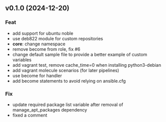 ## v0.1.0 (2024-12-20)

### Feat

- add support for ubuntu noble
- use deb822 module for custom repositories
- **core**: change namespace
- remove become from role, fix #6
- change default sample file to provide a better example of custom variables
- add vagrant test, remove cache_time=0 when installing python3-debian
- add vagrant molecule scenarios (for later pipelines)
- use become for handler
- add become statements to avoid relying on ansible.cfg

### Fix

- update required package list variable after removal of manage_apt_packages dependency
- fixed a comment
